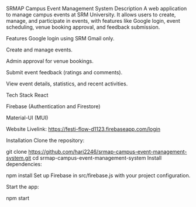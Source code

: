 SRMAP Campus Event Management System
Description
A web application to manage campus events at SRM University. It allows users to create, manage, and participate in events, with features like Google login, event scheduling, venue booking approval, and feedback submission.

Features
Google login using SRM Gmail only.

Create and manage events.

Admin approval for venue bookings.

Submit event feedback (ratings and comments).

View event details, statistics, and recent activities.

Tech Stack
React

Firebase (Authentication and Firestore)

Material-UI (MUI)

Website Livelink:
https://festi-flow-d1123.firebaseapp.com/login

Installation
Clone the repository:


git clone https://github.com/hari2246/srmap-campus-event-management-system.git
cd srmap-campus-event-management-system
Install dependencies:


npm install
Set up Firebase in src/firebase.js with your project configuration.

Start the app:

npm start
